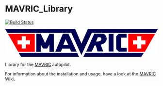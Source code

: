 MAVRIC_Library
================

[![Build Status](https://travis-ci.org/lis-epfl/MAVRIC_Library.svg?branch=dev_cpp)](https://travis-ci.org/lis-epfl/MAVRIC_Library)

![Logo](https://github.com/lis-epfl/MAVRIC/blob/master/Documentation/Logo/mavric.png)

Library for the [MAVRIC](https://github.com/lis-epfl/MAVRIC) autopilot.

For information about the installation and usage, have a look at the [MAVRIC Wiki](https://github.com/lis-epfl/MAVRIC/wiki).
